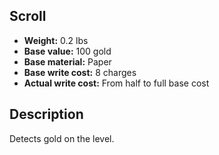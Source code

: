 ## Scroll
- **Weight:** 0.2 lbs
- **Base value:** 100 gold
- **Base material:** Paper
- **Base write cost:** 8 charges
- **Actual write cost:** From half to full base cost
## Description
Detects gold on the level.
